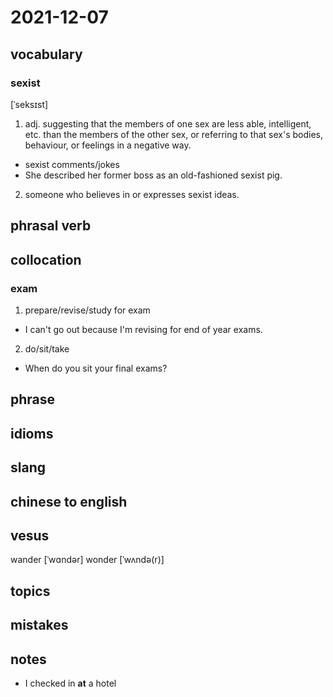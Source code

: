 # 2021-12-07
## vocabulary
### sexist
[ˈseksɪst]
1. adj. suggesting that the members of one sex are less able, intelligent, etc. than the members of the other sex, or referring to that sex's bodies, behaviour, or feelings in a negative way.
- sexist comments/jokes
- She described her former boss as an old-fashioned sexist pig.

2. someone who believes in or expresses sexist ideas.

## phrasal verb

## collocation
### exam
1. prepare/revise/study for exam
- I can't go out because I'm revising for end of year exams.

2. do/sit/take
- When do you sit your final exams?

## phrase

## idioms

## slang

## chinese to english

## vesus
wander [ˈwɑndər]
wonder [ˈwʌndə(r)]

## topics

## mistakes

## notes
- I checked in **at** a hotel